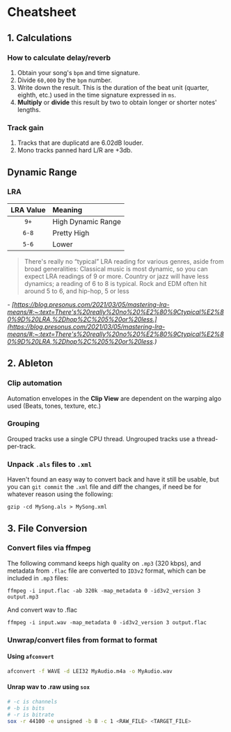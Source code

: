 # Cheatsheet



## 1. Calculations

### How to calculate delay/reverb

1. Obtain your song's `bpm` and time signature.
2. Divide `60,000` by the `bpm` number.
3. Write down the result. This is the duration of the beat unit (quarter, eighth, etc.) used in the time signature expressed in `ms`.
4. **Multiply** or **divide** this result by two to obtain longer or shorter notes' lengths.

### Track gain 

1. Tracks that are duplicatd are 6.02dB louder.
2. Mono tracks panned hard L/R are +3db.

## Dynamic Range

### LRA

|LRA Value|Meaning|
|:---:|:---|
|`9+`|High Dynamic Range| 
|`6-8`|Pretty High|
|`5-6`|Lower|

> There's really no “typical” LRA reading for various genres, aside from broad generalities: Classical music is most dynamic, so you can expect LRA readings of 9 or more. Country or jazz will have less dynamics; a reading of 6 to 8 is typical. Rock and EDM often hit around 5 to 6, and hip-hop, 5 or less

_- [https://blog.presonus.com/2021/03/05/mastering-lra-means/#:~:text=There's%20really%20no%20%E2%80%9Ctypical%E2%80%9D%20LRA,%2Dhop%2C%205%20or%20less.](https://blog.presonus.com/2021/03/05/mastering-lra-means/#:~:text=There's%20really%20no%20%E2%80%9Ctypical%E2%80%9D%20LRA,%2Dhop%2C%205%20or%20less.)_

## 2. Ableton

### Clip automation

Automation envelopes in the **Clip View** are dependent on the warping algo used (Beats, tones, texture, etc.)

### Grouping

Grouped tracks use a single CPU thread. Ungrouped tracks use a thread-per-track. 

### Unpack `.als` files to `.xml`

Haven't found an easy way to convert back and have it still be usable, but you can `git commit` the `.xml` file and diff the changes, if need be for whatever reason using the following:
```
gzip -cd MySong.als > MySong.xml
```

## 3. File Conversion

### Convert files via ffmpeg

The following command keeps high quality on `.mp3` (320 kbps), and metadata from 
`.flac` file are converted to `ID3v2` format, which can be included in `.mp3` files:

```
ffmpeg -i input.flac -ab 320k -map_metadata 0 -id3v2_version 3 output.mp3
```

And convert wav to .flac 
```
ffmpeg -i input.wav -map_metadata 0 -id3v2_version 3 output.flac
```

### Unwrap/convert files from format to format

#### Using `afconvert`

```bash
afconvert -f WAVE -d LEI32 MyAudio.m4a -o MyAudio.wav
```

#### Unrap wav to .raw using `sox`

```bash
# -c is channels
# -b is bits
# -r is bitrate
sox -r 44100 -e unsigned -b 8 -c 1 <RAW_FILE> <TARGET_FILE>
```


